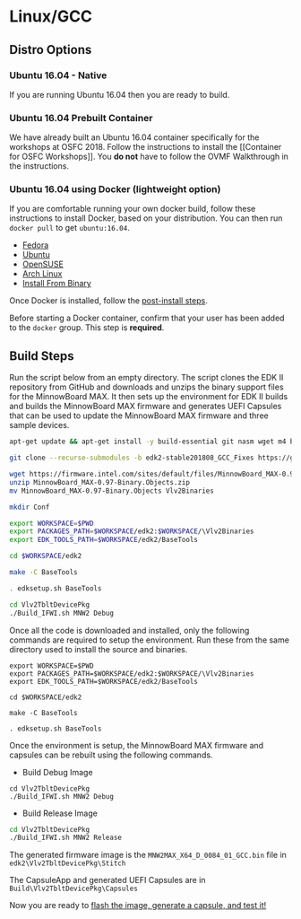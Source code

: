 # Linux/GCC

## Distro Options

### Ubuntu 16.04 - Native

If you are running Ubuntu 16.04 then you are ready to build.

### Ubuntu 16.04 Prebuilt Container

We have already built an Ubuntu 16.04 container specifically for the workshops at OSFC 2018. Follow the instructions to install the [[Container for OSFC Workshops]]. You **do not** have to follow the OVMF Walkthrough in the instructions.

### Ubuntu 16.04 using Docker (lightweight option)

If you are comfortable running your own docker build, follow these instructions to install Docker, based on your distribution. You can then run ```docker pull``` to get ```ubuntu:16.04```.

* [Fedora](https://docs.docker.com/install/linux/docker-ce/fedora/)  
* [Ubuntu](https://docs.docker.com/install/linux/docker-ce/ubuntu/)  
* [OpenSUSE](https://en.opensuse.org/SDB:Docker)  
* [Arch Linux](https://wiki.archlinux.org/index.php/Docker)  
* [Install From Binary](https://docs.docker.com/install/linux/docker-ce/binaries/)

Once Docker is installed, follow the [post-install steps](https://docs.docker.com/install/linux/linux-postinstall/).

Before starting a Docker container, confirm that your user has been added to the `docker` group. This step is **required**.

## Build Steps

Run the script below from an empty directory.  The script clones the EDK II
repository from GitHub and downloads and unzips the binary support files for the
MinnowBoard MAX.  It then sets up the environment for EDK II builds and builds
the MinnowBoard MAX firmware and generates UEFI Capsules that can be used to
update the MinnowBoard MAX firmware and three sample devices.

```bash
apt-get update && apt-get install -y build-essential git nasm wget m4 bison flex uuid-dev python unzip acpica-tools gcc-multilib

git clone --recurse-submodules -b edk2-stable201808_GCC_Fixes https://github.com/mdkinney/edk2.git

wget https://firmware.intel.com/sites/default/files/MinnowBoard_MAX-0.97-Binary.Objects.zip
unzip MinnowBoard_MAX-0.97-Binary.Objects.zip
mv MinnowBoard_MAX-0.97-Binary.Objects Vlv2Binaries

mkdir Conf

export WORKSPACE=$PWD
export PACKAGES_PATH=$WORKSPACE/edk2:$WORKSPACE/\Vlv2Binaries
export EDK_TOOLS_PATH=$WORKSPACE/edk2/BaseTools

cd $WORKSPACE/edk2

make -C BaseTools

. edksetup.sh BaseTools

cd Vlv2TbltDevicePkg
./Build_IFWI.sh MNW2 Debug
```

Once all the code is downloaded and installed, only the following commands are
required to setup the environment.  Run these from the same directory used to
install the source and binaries.

```base
export WORKSPACE=$PWD
export PACKAGES_PATH=$WORKSPACE/edk2:$WORKSPACE/\Vlv2Binaries
export EDK_TOOLS_PATH=$WORKSPACE/edk2/BaseTools

cd $WORKSPACE/edk2

make -C BaseTools

. edksetup.sh BaseTools

```

Once the environment is setup, the MinnowBoard MAX firmware and capsules can be
rebuilt using the following commands.

* Build Debug Image

```base
cd Vlv2TbltDevicePkg
./Build_IFWI.sh MNW2 Debug
```

* Build Release Image

```bash
cd Vlv2TbltDevicePkg
./Build_IFWI.sh MNW2 Release
```

The generated firmware image is the `MNW2MAX_X64_D_0084_01_GCC.bin` file in
`edk2\Vlv2TbltDevicePkg\Stitch`

The CapsuleApp and generated UEFI Capsules are in `Build\Vlv2TbltDevicePkg\Capsules`

Now you are ready to [flash the image, generate a capsule, and test it!](Hackathon-Flash-Image-And-Generate-Capsule)